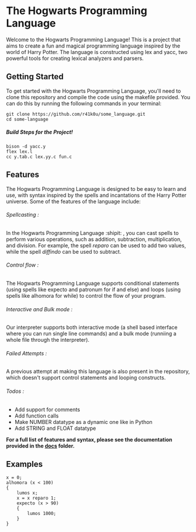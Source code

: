 # The Hogwarts Programming Language
Welcome to the Hogwarts Programming Language! This is a project that aims to create a fun and magical programming language inspired by the world of Harry Potter. The language is constructed using lex and yacc, two powerful tools for creating lexical analyzers and parsers.

## Getting Started
To get started with the Hogwarts Programming Language, you'll need to clone this repository and compile the code using the makefile provided. You can do this by running the following commands in your terminal:
```
git clone https://github.com/r41k0u/some_language.git
cd some-language
```
##### Build Steps for the Project!

```
bison -d yacc.y
flex lex.l
cc y.tab.c lex.yy.c fun.c
```

## Features
The Hogwarts Programming Language is designed to be easy to learn and use, with syntax inspired by the spells and incantations of the Harry Potter universe. Some of the features of the language include:

###### Spellcasting : 
In the Hogwarts Programming Language :shipit: , you can cast spells to perform various operations, such as addition, subtraction, multiplication, and division. For example, the spell *reparo* can be used to add two values, while the spell *diffindo* can be used to subtract.

###### Control flow : 
The Hogwarts Programming Language supports conditional statements (using spells like expecto and patronum for if and else) and loops (using spells like alhomora for while) to control the flow of your program.

###### Interactive and Bulk mode :
Our interpreter supports both interactive mode (a shell based interface where you can run single line commands) and a bulk mode (runniing a whole file through the interpreter).

###### Failed Attempts :
A previous attempt at making this language is also present in the repository, which doesn't support control statements and looping constructs.

###### Todos :
* Add support for comments
* Add function calls
* Make NUMBER datatype as a dynamic one like in Python
* Add STRING and FLOAT datatype

**For a full list of features and syntax, please see the documentation provided in the [docs](https://github.com/r41k0u/some_language/blob/initcalc/docs/README.md) folder.**

## Examples


```
x = 0;
alhomora (x < 100)
{
    lumos x;
    x = x reparo 1;
    expecto (x > 90)
    {
        lumos 1000;
    }
}
```


